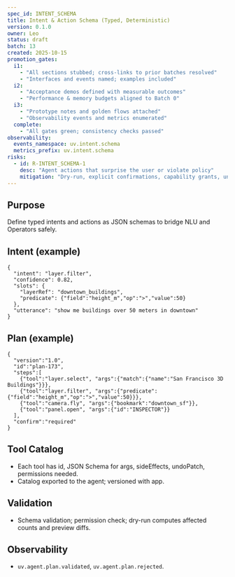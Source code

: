 ```yaml
---
spec_id: INTENT_SCHEMA
title: Intent & Action Schema (Typed, Deterministic)
version: 0.1.0
owner: Leo
status: draft
batch: 13
created: 2025-10-15
promotion_gates:
  i1:
    - "All sections stubbed; cross-links to prior batches resolved"
    - "Interfaces and events named; examples included"
  i2:
    - "Acceptance demos defined with measurable outcomes"
    - "Performance & memory budgets aligned to Batch 0"
  i3:
    - "Prototype notes and golden flows attached"
    - "Observability events and metrics enumerated"
  complete:
    - "All gates green; consistency checks passed"
observability:
  events_namespace: uv.intent.schema
  metrics_prefix: uv.intent.schema
risks:
  - id: R-INTENT_SCHEMA-1
    desc: "Agent actions that surprise the user or violate policy"
    mitigation: "Dry-run, explicit confirmations, capability grants, undo-first policy"
---
```


## Purpose
Define typed intents and actions as JSON schemas to bridge NLU and Operators safely.

## Intent (example)
```
{
  "intent": "layer.filter",
  "confidence": 0.82,
  "slots": {
    "layerRef": "downtown_buildings",
    "predicate": {"field":"height_m","op":">","value":50}
  },
  "utterance": "show me buildings over 50 meters in downtown"
}
```

## Plan (example)
```
{
  "version":"1.0",
  "id":"plan-173",
  "steps":[
    {"tool":"layer.select", "args":{"match":{"name":"San Francisco 3D Buildings"}}},
    {"tool":"layer.filter", "args":{"predicate":{"field":"height_m","op":">","value":50}}},
    {"tool":"camera.fly", "args":{"bookmark":"downtown_sf"}},
    {"tool":"panel.open", "args":{"id":"INSPECTOR"}}
  ],
  "confirm":"required"
}
```

## Tool Catalog
- Each tool has id, JSON Schema for args, sideEffects, undoPatch, permissions needed.
- Catalog exported to the agent; versioned with app.

## Validation
- Schema validation; permission check; dry-run computes affected counts and preview diffs.

## Observability
- `uv.agent.plan.validated`, `uv.agent.plan.rejected`.

